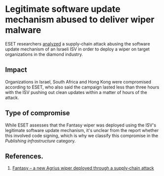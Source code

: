 # Legitimate software update mechanism abused to deliver wiper malware

ESET researchers
[analyzed](https://www.welivesecurity.com/2022/12/07/fantasy-new-agrius-wiper-supply-chain-attack/)
a supply-chain attack abusing the software update mechanism of an Israeli ISV in
order to deploy a wiper on target organizations in the diamond industry.

## Impact

Organizations in Israel, South Africa and Hong Kong were compromised according
to ESET, who also said the campaign lasted less than three hours with the ISV
pushing out clean updates within a matter of hours of the attack.

## Type of compromise

While ESET assesses that the Fantasy wiper was deployed using the ISV's
legitimate software update mechanism, it's unclear from the report whether this
involved code signing, which is why we classify this compromise in the
_Publishing infrastructure_ category.

## References.

1. [Fantasy – a new Agrius wiper deployed through a supply‑chain attack](https://www.welivesecurity.com/2022/12/07/fantasy-new-agrius-wiper-supply-chain-attack/)
